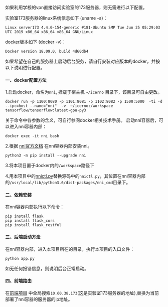 如果利用学校的vpn直接访问实验室的173服务器，则无需进行以下配置。

实验室173服务器的linux系统信息如下 (uname -a)：

```
Linux server173 4.4.0-154-generic #181-Ubuntu SMP Tue Jun 25 05:29:03 UTC 2019 x86_64 x86_64 x86_64 GNU/Linux
```

docker版本如下 (docker -v)：

```
Docker version 18.09.0, build 4d60db4
```


如果希望在自己的服务器上启动后台服务，请自行安装对应版本的docker，并按以下说明进行配置。

#### 一、docker配置方法
1.启动docker，命名为```nni```, 挂载于宿主机 ```~/icerno``` 目录下，该目录可自由更改。

```
docker run -p 1100:8080 -p 1101:8081 -p 1102:8082 -p 1500:5000  -ti -d --ipc=host --name="nni"  -v  ~/icerno:/workspace tensorflow/tensorflow:latest-gpu-py3
```

关于命令中各参数的含义，可自行参阅docker相关技术手册。 启动nni容器后，可以进入nni容器内部：

```
docker exec -it nni bash
```

2.根据 [nni官方文档](https://github.com/microsoft/nni/blob/master/README.md) 在nni容器内部安装nni。

```
python3 -m pip install --upgrade nni
```


3.将本项目置于docker内的```/workspace```路径下

4.用本项目中的[nnictl.py](https://github.com/XLab-Tongji/NNIFlaskBackend/blob/master/nnictl.py)替换源码中的```nnictl.py```，其位置在nni容器内部的```/usr/local/lib/python3.6/dist-packages/nni_cmd```目录下。



#### 二、依赖安装
在nni容器内部执行以下命令：

```
pip install flask
pip install flask_cors
pip install flask_restful

```

#### 三、后端启动方法
在nni容器内部，进入本项目所在的目录，执行本项目的入口文件：

```
python app.py
```
如无任何报错信息，则说明后台正常启动。

#### 四、前端路由
在[前端项目](https://github.com/XLab-Tongji/NNIFrontend) 中全局搜索`10.60.38.173`(这是实验室173服务器的地址),替换为当前部署了nni容器的服务器的ip地址。
